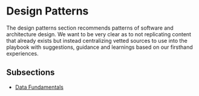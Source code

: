 # Design Patterns

The design patterns section recommends patterns of software and architecture design.
We want to be very clear as to not replicating content that already exists but instead centralizing vetted sources to use into the playbook with suggestions, guidance and learnings based on our firsthand experiences.

## Subsections

* [Data Fundamentals](data-fundamentals/README.md)
